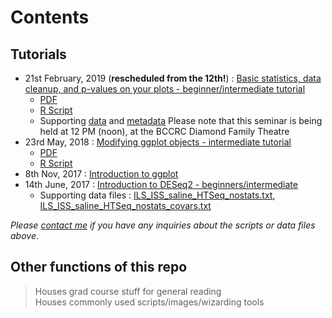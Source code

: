 # Contents  
## Tutorials  
- 21st February, 2019 (**rescheduled from the 12th!**) : 
[Basic statistics, data cleanup, and p-values on your plots - beginner/intermediate tutorial](seminars/teaching/r_stats_beginners_12022019/ggplot_basicstats.html)  
	- [PDF](seminars/teaching/r_stats_beginners_12022019/ggplot_basicstats.pdf)  
	- [R Script](seminars/teaching/r_stats_beginners_12022019/ggplot_basicstats.R)  
	- Supporting [data](seminars/teaching/r_stats_beginners_12022019/data_sp_scaled.txt) and [metadata](seminars/teaching/r_stats_beginners_12022019/metadata.txt) 
	Please note that this seminar is being held at 12 PM (noon), at the BCCRC Diamond Family Theatre  
- 23rd May, 2018 : [Modifying ggplot objects - intermediate tutorial](seminars/teaching/r_ggplot2_intermediate_23052018/ggplot_themes-panels.html)  
	- [PDF](seminars/teaching/r_ggplot2_intermediate_23052018/ggplot_themes-panels.pdf)  
	- [R Script](seminars/teaching/r_ggplot2_intermediate_23052018/ggplot_themes-panels.R)  
- 8th Nov, 2017 : [Introduction to ggplot](seminars/teaching/r_ggplot2_beginners_08112017/ggplot_intro.pdf)  
- 14th June, 2017 : [Introduction to DESeq2 - beginners/intermediate](seminars/teaching/r_deseq2_beginners_14062017/scripts/Rtutorial_RNAseq_clustering_DE_ILS_ISS.pdf)  
  - Supporting data files : [ILS_ISS_saline_HTSeq_nostats.txt](seminars/teaching/r_deseq2_beginners_14062017/scripts/ILS_ISS_saline_HTSeq_nostats.txt), [ILS_ISS_saline_HTSeq_nostats_covars.txt](seminars/teaching/r_deseq2_beginners_14062017/scripts/ILS_ISS_saline_HTSeq_nostats_covars.txt)
  
*Please [contact me](https://jasgrewal.github.io) if you have any inquiries about the scripts or data files above*.  

## Other functions of this repo   
> Houses grad course stuff for general reading  
> Houses commonly used scripts/images/wizarding tools
